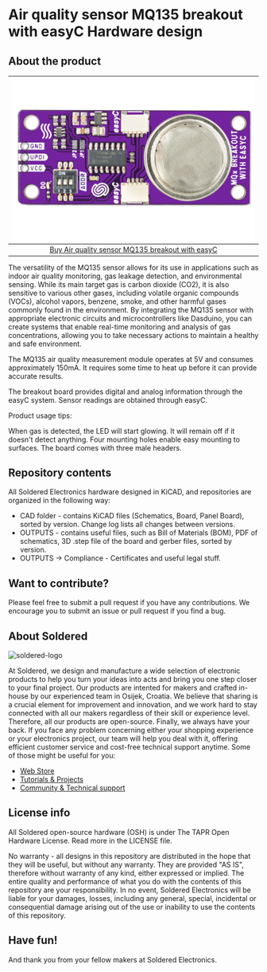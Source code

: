 # Air quality sensor MQ135 breakout with easyC Hardware design

## About the product

| ![Air quality sensor MQ135 breakout with easyC](https://github.com/SolderedElectronics/Air-quality-sensor-MQ135-breakout-with-easyC-hardware-design/blob/main/OUTPUTS/V1.1.1/333125.jpg?raw=true) |
| :----------------------------------------------------------: |
|      [Buy Air quality sensor MQ135 breakout with easyC](https://www.solde.red/333125)      |

The versatility of the MQ135 sensor allows for its use in applications such as indoor air quality monitoring, gas leakage detection, and environmental sensing. While its main target gas is carbon dioxide (CO2), it is also sensitive to various other gases, including volatile organic compounds (VOCs), alcohol vapors, benzene, smoke, and other harmful gases commonly found in the environment. By integrating the MQ135 sensor with appropriate electronic circuits and microcontrollers like Dasduino, you can create systems that enable real-time monitoring and analysis of gas concentrations, allowing you to take necessary actions to maintain a healthy and safe environment.

The MQ135 air quality measurement module operates at 5V and consumes approximately 150mA. It requires some time to heat up before it can provide accurate results.

The breakout board provides digital and analog information through the easyC system. Sensor readings are obtained through easyC.



Product usage tips:


When gas is detected, the LED will start glowing. It will remain off if it doesn't detect anything. Four mounting holes enable easy mounting to surfaces. The board comes with three male headers.

## Repository contents

All Soldered Electronics hardware designed in KiCAD, and repositories are organized in the following way:

- CAD folder - contains KiCAD files (Schematics, Board, Panel Board), sorted by version. Change log lists all changes between versions.
- OUTPUTS - contains useful files, such as Bill of Materials (BOM), PDF of schematics, 3D .step file of the board and gerber files, sorted by version. 
- OUTPUTS -> Compliance - Certificates and useful legal stuff. 

## Want to contribute?

Please feel free to submit a pull request if you have any contributions. We encourage you to submit an issue or pull request if you find a bug. 

## About Soldered

<img src="https://raw.githubusercontent.com/e-radionicacom/Soldered-Generic-Arduino-Library/dev/extras/Soldered-logo-color.png" alt="soldered-logo" width="500"/>

At Soldered, we design and manufacture a wide selection of electronic products to help you turn your ideas into acts and bring you one step closer to your final project. Our products are intented for makers and crafted in-house by our experienced team in Osijek, Croatia. We believe that sharing is a crucial element for improvement and innovation, and we work hard to stay connected with all our makers regardless of their skill or experience level. Therefore, all our products are open-source. Finally, we always have your back. If you face any problem concerning either your shopping experience or your electronics project, our team will help you deal with it, offering efficient customer service and cost-free technical support anytime. Some of those might be useful for you:

- [Web Store](https://www.soldered.com/shop)
- [Tutorials & Projects](https://soldered.com/learn)
- [Community & Technical support](https://soldered.com/community)

## License info

All Soldered open-source hardware (OSH) is under The TAPR Open Hardware License. Read more in the LICENSE file. 

No warranty - all designs in this repository are distributed in the hope that they will be useful, but without any warranty. They are provided "AS IS", therefore without warranty of any kind, either expressed or implied. The entire quality and performance of what you do with the contents of this repository are your responsibility. In no event, Soldered Electronics will be liable for your damages, losses, including any general, special, incidental or consequential damage arising out of the use or inability to use the contents of this repository. 

## Have fun! 
And thank you from your fellow makers at Soldered Electronics.